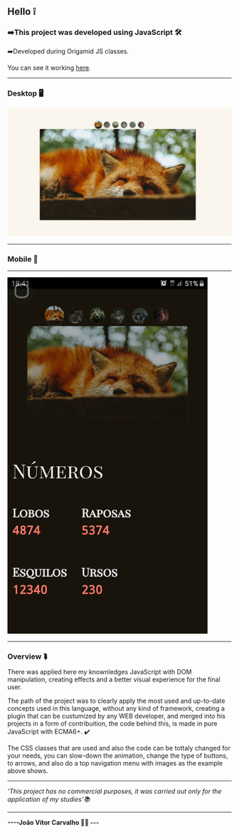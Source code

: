 <h2>Hello ❕</h2>
<h3>➡️This project was developed using <strong>JavaScript</strong> 🛠️</h3>
<p>➡️Developed during Origamid JS classes.</p>
<p>You can see it working <a href="https://joaodosantoscdev.github.io/animais-fantasticos/animais-fantasticos/" target="_blank" alt="animais-fantasticos">here</a>.</p>
<hr>
<h3>Desktop 🖥️</h3>
<img src="imgs-readme/slide.jpg"></img>
<hr>
<h3>Mobile 📱</h3>
<hr>
<img height="800px" src="imgs-readme/slide-mobile.jpg"></img>
<hr>
<h3>Overview ⮯</h3>
<p> There was applied here my knownledges JavaScript with DOM manipulation, creating effects and a better visual experience for the final user.</p>
<p>The path of the project was to clearly apply the most used and up-to-date concepts used in this language, without any kind of framework, creating a plugin that can be custumized by any WEB developer, and merged into his projects in a form of contribuition, the code behind this, is made in pure JavaScript with ECMA6+. ✔️</p>
<p>The CSS classes that are used and also the code can be tottaly changed for your needs, you can slow-down the animation, change the type of buttons, to arrows, and also do a top navigation menu with images as the example above shows.</p>
<hr>
<em>'This project has no commercial purposes, it was carried out only for the application of my studies'📚</em>
<hr>
<strong>----João Vítor Carvalho 👨‍💻 ---</strong>
